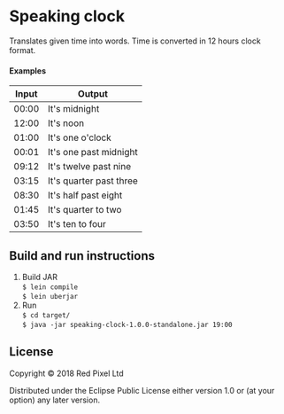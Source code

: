 # Speaking clock

Translates given time into words. Time is converted in 12 hours clock format.

#### Examples 

| Input | Output                  |
| ------| ----------------------- |
| 00:00 | It's midnight           |
| 12:00 | It's noon               |
| 01:00 | It's one o'clock        |
| 00:01 | It's one past midnight  |
| 09:12 | It's twelve past nine   |
| 03:15 | It's quarter past three |
| 08:30 | It's half past eight    |
| 01:45 | It's quarter to two     |
| 03:50 | It's ten to four        |

## Build and run instructions
1. Build JAR   
`$ lein compile`   
`$ lein uberjar`   
2. Run   
`$ cd target/`   
`$ java -jar speaking-clock-1.0.0-standalone.jar 19:00`   

## License

Copyright © 2018 Red Pixel Ltd

Distributed under the Eclipse Public License either version 1.0 or (at
your option) any later version.
